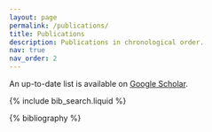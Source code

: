 ```yaml
---
layout: page
permalink: /publications/
title: Publications
description: Publications in chronological order.
nav: true
nav_order: 2
---
```


<!-- _pages/publications.md -->

An up-to-date list is available on [Google Scholar](https://scholar.google.com/citations?user=iwzmGKwAAAAJ).

{% include bib_search.liquid %}

<div class="publications">

{% bibliography %}

</div>
